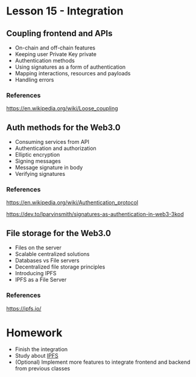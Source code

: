 # Lesson 15 - Integration
## Coupling frontend and APIs
* On-chain and off-chain features
* Keeping user Private Key private
* Authentication methods
* Using signatures as a form of authentication
* Mapping interactions, resources and payloads
* Handling errors
### References
https://en.wikipedia.org/wiki/Loose_coupling
## Auth methods for the Web3.0
* Consuming services from API
* Authentication and authorization
* Elliptic encryption
* Signing messages
* Message signature in body
* Verifying signatures
### References
https://en.wikipedia.org/wiki/Authentication_protocol

https://dev.to/lparvinsmith/signatures-as-authentication-in-web3-3kod
## File storage for the Web3.0
* Files on the server
* Scalable centralized solutions
* Databases vs File servers
* Decentralized file storage principles
* Introducing IPFS
* IPFS as a File Server
### References
https://ipfs.io/
# Homework
* Finish the integration
* Study about [IPFS](https://docs.ipfs.io/)
* (Optional) Implement more features to integrate frontend and backend from previous classes
